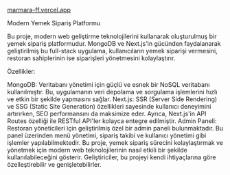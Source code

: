 [marmara-ff.vercel.app
](https://marmara-ff.vercel.app/)

Modern Yemek Sipariş Platformu

Bu proje, modern web geliştirme teknolojilerini kullanarak oluşturulmuş bir yemek sipariş platformudur. MongoDB ve Next.js'in gücünden faydalanarak geliştirilmiş bu full-stack uygulama, kullanıcıların yemek siparişi vermesini, restoran sahiplerinin ise siparişleri yönetmesini kolaylaştırır.

Özellikler:

MongoDB: Veritabanı yönetimi için güçlü ve esnek bir NoSQL veritabanı kullanılmıştır. Bu, uygulamanın veri depolama ve sorgulama işlemlerini hızlı ve etkin bir şekilde yapmasını sağlar.
Next.js: SSR (Server Side Rendering) ve SSG (Static Site Generation) özellikleri sayesinde kullanıcı deneyimini artırırken, SEO performansını da maksimize eder. Ayrıca, Next.js'in API Routes özelliği ile RESTful API'ler kolayca entegre edilmiştir.
Admin Paneli: Restoran yöneticileri için geliştirilmiş özel bir admin paneli bulunmaktadır. Bu panel üzerinden menü yönetimi, sipariş takibi ve kullanıcı yönetimi gibi işlemler yapılabilmektedir.
Bu proje, yemek sipariş sürecini kolaylaştırmak ve yönetmek için modern web teknolojilerinin nasıl etkili bir şekilde kullanılabileceğini gösterir. Geliştiriciler, bu projeyi kendi ihtiyaçlarına göre özelleştirebilir ve genişletebilirler.
